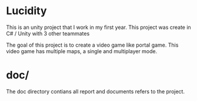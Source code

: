 # Lucidity
This is an unity project that I work in my first year.
This project was create in C# / Unity with 3 other teammates

The goal of this project is to create a video game like portal game.
This video game has multiple maps, a single and multiplayer mode.

# doc/

The doc directory contians all report and documents refers to the project.

